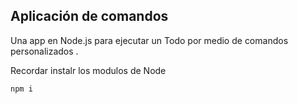 ## Aplicación de comandos 

Una app en Node.js para ejecutar un Todo por medio de comandos personalizados .


Recordar instalr los modulos de Node

```
npm i
```